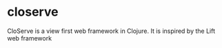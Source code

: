 closerve
========

CloServe is a view first web framework in Clojure. It is inspired by the Lift web framework
